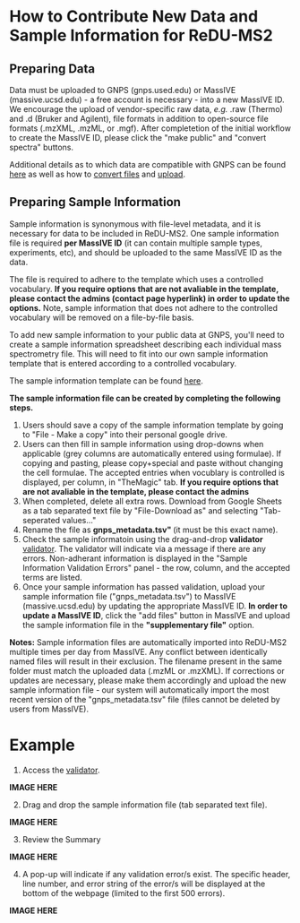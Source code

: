 # How to Contribute New Data and Sample Information for ReDU-MS2

## Preparing Data
Data must be uploaded to GNPS (gnps.used.edu) or MassIVE (massive.ucsd.edu) - a free account is necessary - into a new MassIVE ID. We encourage the upload of vendor-specific raw data, *e.g.* .raw (Thermo) and .d (Bruker and Agilent), file formats in addition to open-source file formats (.mzXML, .mzML, or .mgf). After completetion of the initial workflow to create the MassIVE ID, please click the "make public" and "convert spectra" buttons.

Additional details as to which data are compatible with GNPS can be found [here](https://github.com/CCMS-UCSD/GNPSDocumentation/blob/master/docs/isgnpsright.md) as well as how to [convert files](https://github.com/CCMS-UCSD/GNPSDocumentation/blob/master/docs/fileconversion.md) and [upload](https://github.com/CCMS-UCSD/GNPSDocumentation/blob/master/docs/fileupload.md).

## Preparing Sample Information
Sample information is synonymous with file-level metadata, and it is necessary for data to be included in ReDU-MS2. One sample information file is required <b>per MassIVE ID</b> (it can contain multiple sample types, experiments, etc), and should be uploaded to the same MassIVE ID as the data. <br>

The file is required to adhere to the template which uses a controlled vocabulary. <b>If you require options that are not avaliable in the template, please contact the admins (<b>contact page hyperlink</b>) in order to update the options.</b> Note, sample information that does not adhere to the controlled vocabulary will be removed on a file-by-file basis. <br>

To add new sample information to your public data at GNPS, you'll need to create a sample information spreadsheet describing each individual mass spectrometry file. This will need to fit into our own sample information template that is entered according to a controlled vocabulary. <br>

The sample information template can be found [here](https://docs.google.com/spreadsheets/d/1xEYFvAR6GlB-Gv3OFr2xgnpNhhe6dznn7h0489HIReY/edit?usp=sharing).<br>

<b>The sample information file can be created by completing the following steps.</b><br>
1. Users should save a copy of the sample information template by going to "File - Make a copy" into their personal google drive.
2. Users can then fill in sample information using drop-downs when applicable (grey columns are automatically entered using formulae). If copying and pasting, please copy+special and paste without changing the cell formulae. The accepted entries when vocublary is controlled is displayed, per column, in "TheMagic" tab. <b>If you require options that are not avaliable in the template, please contact the admins</b>
3. When completed, delete all extra rows. Download from Google Sheets as a tab separated text file by "File-Download as" and selecting "Tab-seperated values..."
4. Rename the file as <b> gnps_metadata.tsv" </b> (it must be this exact name).
5. Check the sample informatoin using the drag-and-drop <b> validator </b> [validator](http://dorresteinappshub.ucsd.edu:5005/addmetadata). The validator will indicate via a message if there are any errors. Non-adherant information is displayed in the "Sample Information Validation Errors" panel - the row, column, and the accepted terms are listed.
6. Once your sample information has passed validation, upload your sample information file ("gnps_metadata.tsv") to MassIVE (massive.ucsd.edu) by updating the appropriate MassIVE ID. <b>In order to update a MassIVE ID</b>, click the "add files" button in MassIVE and upload the sample information file in the <b>"supplementary file"</b> option. 
 
<b>Notes:</b> Sample information files are automatically imported into ReDU-MS2 multiple times per day from MassIVE. Any conflict between identically named files will result in their exclusion. The filename present in the same folder must match the uploaded data (.mzML or .mzXML). If corrections or updates are necessary, please make them accordingly and upload the new sample information file - our system will automatically import the most recent version of the "gnps_metadata.tsv" file (files cannot be deleted by users from MassIVE).
  
# Example
1. Access the [validator](http://dorresteinappshub.ucsd.edu:5005/addmetadata).

**IMAGE HERE**

2. Drag and drop the sample information file (tab separated text file).

**IMAGE HERE**

3. Review the Summary

**IMAGE HERE**

4. A pop-up will indicate if any validation error/s exist. The specific header, line number, and error string of the error/s will be displayed at the bottom of the webpage (limited to the first 500 errors).

**IMAGE HERE**
